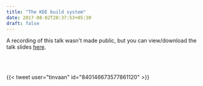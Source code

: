 ```yaml
---
title: "The KDE build system"
date: 2017-08-02T20:37:53+05:30
draft: false
---
```


A recording of this talk wasn't made public, but you can view/download the talk slides [here](/documents/kde-build-system.pdf).

<br></br>

{{< tweet user="tinvaan" id="840146673577861120" >}}
